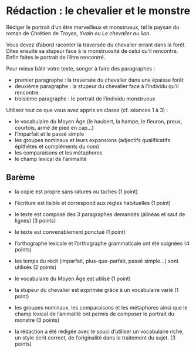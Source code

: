 # Rédaction : le chevalier et le monstre

Rédiger le portrait d’un être merveilleux et monstrueux, tel le paysan du roman de Chrétien de Troyes, *Yvain ou Le chevalier au lion*.

Vous devez d’abord raconter la traversée du chevalier errant dans la forêt. Dites ensuite sa stupeur face à la monstruosité de celui qu’il rencontre. Enfin faites le portrait de l’être rencontré.

Pour mieux bâtir votre texte, songer à faire des paragraphes :

- premier paragraphe : la traversée du chevalier dans une épaisse forêt
- deuxième paragraphe : la stupeur du chevalier face à l’individu qu’il rencontre
- troisième paragraphe : le portrait de l’individu monstrueux

Utilisez tout ce que vous avez appris en classe (cf. séances 1 à 3) :

- le vocabulaire du Moyen Âge (le haubert, la hampe, le fleuron, preux, courtois, armé de pied en cap...)
- l’imparfait et le passé simple
- les groupes nominaux et leurs expansions (adjectifs qualificatifs épithètes et compléments du nom)
- les comparaisons et les métaphores
- le champ lexical de l’animalité

## Barème

- la copie est propre sans ratures ou taches (1 point)
- l’écriture est lisible et correspond aux règles habituelles (1 point)

- le texte est composé des 3 paragraphes demandés (alinéas et saut de lignes) (3 points)
- le texte est convenablement ponctué (1 point)
- l’orthographe lexicale et l’orthographe grammaticale ont été soignées (4 points)
- les temps du récit (imparfait, plus-que-parfait, passé simple...) sont utilisés (2 points)

- le vocabulaire du Moyen Âge est utilisé (1 point)
- la stupeur du chevalier est exprimée grâce à un vocabulaire varié (1 point)
- les groupes nominaux, les comparaisons et les métaphores ainsi que le champ lexical de l’animalité ont permis de composer le portrait du monstre (3 points)

- la rédaction a été rédigée avec le souci d’utiliser un vocabulaire riche, un style écrit correct, de l’originalité dans le traitement du sujet. (3 points)


